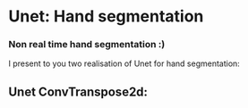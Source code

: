 # Unet: Hand segmentation
### Non real time hand segmentation :)

I present to you two realisation of Unet for hand segmentation:

## Unet ConvTranspose2d:

![]()

